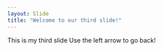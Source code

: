 ```yaml
---
layout: Slide
title: "Welcome to our third slide!"
---
```

This is my third slide
Use the left arrow to go back!
